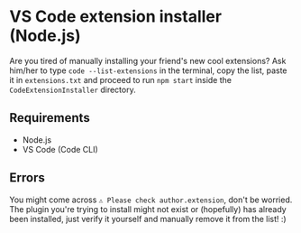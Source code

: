 # VS Code extension installer (Node.js)

Are you tired of manually installing your friend's new cool extensions?
Ask him/her to type `code --list-extensions` in the terminal, copy the list, paste it in `extensions.txt` and proceed
to run `npm start` inside the `CodeExtensionInstaller` directory.

## Requirements

- Node.js
- VS Code (Code CLI)

## Errors

You might come across `⚠️ Please check author.extension`, don't be worried. The plugin you're trying to install
might not exist or (hopefully) has already been installed, just verify it yourself and manually remove it from the list! :)
